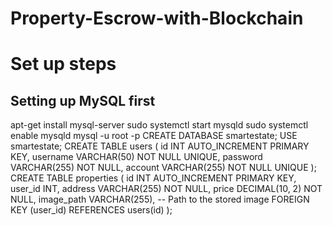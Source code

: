 # Property-Escrow-with-Blockchain

# Set up steps
## Setting up MySQL first

apt-get install mysql-server
sudo systemctl start mysqld
sudo systemctl enable mysqld
mysql -u root -p
CREATE DATABASE smartestate;
USE smartestate;
CREATE TABLE users (
    id INT AUTO_INCREMENT PRIMARY KEY,
    username VARCHAR(50) NOT NULL UNIQUE,
    password VARCHAR(255) NOT NULL,
    account VARCHAR(255) NOT NULL UNIQUE
);
CREATE TABLE properties (
    id INT AUTO_INCREMENT PRIMARY KEY,
    user_id INT,
    address VARCHAR(255) NOT NULL,
    price DECIMAL(10, 2) NOT NULL,
    image_path VARCHAR(255),  -- Path to the stored image
    FOREIGN KEY (user_id) REFERENCES users(id)
);
